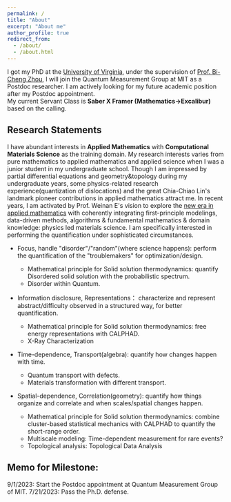 ```yaml
---
permalink: /
title: "About"
excerpt: "About me"
author_profile: true
redirect_from: 
  - /about/
  - /about.html
---
```


I got my PhD at the [University of Virginia](http://www.virginia.edu/), under the supervision of [Prof. Bi-Cheng Zhou](https://engineering.virginia.edu/zhou-group), I will join the Quantum Measurement Group at MIT as a Postdoc researcher. I am actively looking for my future academic position after my Postdoc appointment.  
My current Servant Class is **Saber X Framer (Mathematics->Excalibur)** based on the calling.

Research Statements
---
I have abundant interests in **Applied Mathematics** with **Computational Materials Science** as the training domain. My research interests varies from pure mathematics to applied mathematics and applied science when I was a junior student in my undergraduate school. Though I am impressed by partial differential equations and geometry&topology during my undergraduate years, some physics-related research experience(quantization of dislocations) and the great Chia-Chiao Lin's landmark pioneer contributions in applied mathematics attract me. In recent years, I am activated by Prof. Weinan E's vision to explore the [new era in applied mathematics](https://www.ams.org/notices/202104/rnoti-p565.pdf) with coherently integrating first-principle modelings, data-driven methods, algorithms & fundamental mathematics & domain knowledge: physics led materials science. I am specifically interested in performing the quantification under sophisticated circumstances.



* Focus, handle "disorder"/"random"(where science happens): perform the quantification of the "troublemakers" for optimization/design.
  * Mathematical principle for Solid solution thermodynamics: quantify Disordered solid solution with the probabilistic spectrum.
  * Disorder within Quantum.

* Information disclosure, Representations： characterize and represent abstract/difficulty observed in a structured way, for better quantification.
  * Mathematical principle for Solid solution thermodynamics: free energy representations with CALPHAD.
  * X-Ray Characterization

* Time-dependence, Transport(algebra): quantify how changes happen with time.
  * Quantum transport with defects.
  * Materials transformation with different transport.

* Spatial-dependence, Correlation(geometry): quantify how things organize and correlate and when scales/spatial changes happen.
  * Mathematical principle for Solid solution thermodynamics: combine cluster-based statistical mechanics with CALPHAD to quantify the short-range order.
  * Multiscale modeling: Time-dependent measurement for rare events?
  * Topological analysis: Topological Data Analysis






Memo for Milestone:
---
9/1/2023: Start the Postdoc appointment at Quantum Measurement Group of MIT.
7/21/2023: Pass the Ph.D. defense.




